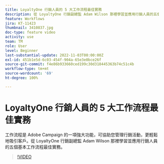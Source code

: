 ```yaml
---
title: LoyaltyOne 行銷人員的 5 大工作流程最佳實務
description: 從 LoyaltyOne 行銷副總監 Adam Wilson 那裡學習並應用行銷人員的五個基本工作流程最佳實務。
feature: Workflows
jira: KT-11423
thumbnail: 3410837.jpg
doc-type: feature video
activity: use
team: TM
role: User
level: Beginner
last-substantial-update: 2022-11-03T00:00:00Z
exl-id: 451b1e5d-6c03-454f-904a-65e3e0bce26f
source-git-commit: f4e86b933660ced199c30d318445363b74c51c4b
workflow-type: tm+mt
source-wordcount: '69'
ht-degree: 100%

---
```


# LoyaltyOne 行銷人員的 5 大工作流程最佳實務

工作流程是 Adobe Campaign 的一項強大功能，可協助您管理行銷活動，更輕鬆地吸引客戶。從 LoyaltyOne 行銷副總監 Adam Wilson 那裡學習並應用行銷人員的五個基本工作流程最佳實務。

>[!VIDEO](https://video.tv.adobe.com/v/3410837?quality=12&learn=on)
